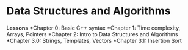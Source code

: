 # Data Structures and Algorithms
**Lessons**
	*Chapter 0: Basic C++ syntax
	*Chapter 1: Time complexity, Arrays, Pointers 
	*Chapter 2: Intro to Data Structures and Algorithms
	*Chapter 3.0:  Strings, Templates, Vectors
	*Chapter 3.1: Insertion Sort
